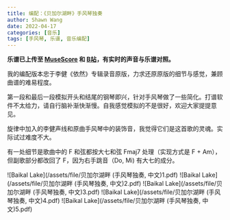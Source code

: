 ```yaml
---
title: 编配：《贝加尔湖畔》手风琴独奏
author: Shawn Wang
date: 2022-04-17
categories: [音乐]
tags: [手风琴, 乐谱, 音乐编配]
---
```


**乐谱已上传至 [MuseScore](https://musescore.com/user/33553780/scores/7915961) 和 [B站](https://www.bilibili.com/video/BV1jA4y1S7jd)，有实时的声音与乐谱对照。**

我的编配版本忠于李健《依然》专辑录音原版，力求还原原版的细节与感觉，兼顾曲谱的难易程度。

第一段和最后一段模拟开头和结尾的钢琴即兴，针对手风琴做了一些简化。打谱软件不太给力，请自行脑补渐快渐慢。自我感觉模拟的不是很好，欢迎大家提提意见。

旋律中加入的李健声线和原曲手风琴中的装饰音，我觉得它们是这首歌的灵魂。实际试过难度不大。

有一处细节是歌曲中的 F 和弦都按大七和弦 Fmaj7 处理（实现方式是 F + Am），但副歌部分都改回了 F，因为右手跳音（Do, Mi) 有大七的成分。




![Baikal Lake](/assets/file/贝加尔湖畔 (手风琴独奏, 中文)1.pdf)
![Baikal Lake](/assets/file/贝加尔湖畔 (手风琴独奏, 中文)2.pdf)
![Baikal Lake](/assets/file/贝加尔湖畔 (手风琴独奏, 中文)3.pdf)
![Baikal Lake](/assets/file/贝加尔湖畔 (手风琴独奏, 中文)4.pdf)
![Baikal Lake](/assets/file/贝加尔湖畔 (手风琴独奏, 中文)5.pdf)
